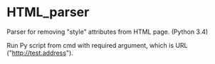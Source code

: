 # HTML_parser
Parser for removing "style" attributes from HTML page. (Python 3.4)

Run Py script from cmd with required argument, which is URL ("http://test.address").
